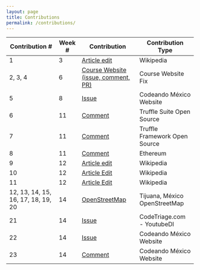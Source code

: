 ```yaml
---
layout: page
title: Contributions
permalink: /contributions/
---
```


| Contribution # | Week # | Contribution | Contribution Type |
| -------------- | ------ | ------------ | ----------------- |
| 1 | 3      | [Article edit](https://en.wikipedia.org/w/index.php?title=Gast%C3%B3n_Luken_Garza&diff=prev&oldid=825156571) | Wikipedia |
| 2, 3, 4 | 6      | [Course Website (issue, comment, PR)](https://github.com/joannakl/cs480_s18/issues/35) | Course Website Fix |
| 5 | 8     | [Issue](https://github.com/CodeandoMexico/codeandomexico.org/issues/4) | Codeando México Website |
| 6 | 11     | [Comment](https://github.com/trufflesuite/truffle/issues/596#issuecomment-381375184) | Truffle Suite Open Source |
| 7 | 11 | [Comment](https://github.com/trufflesuite/truffle/issues/715) | Truffle Framework Open Source |
| 8 | 11     | [Comment](https://github.com/ethereum/web3.js/issues/1043) | Ethereum |
| 9 | 12      | [Article edit](https://en.wikipedia.org/w/index.php?title=Gallatin_School_of_Individualized_Study&diff=prev&oldid=837937166) | Wikipedia |
| 10 | 12      | [Article Edit](https://en.wikipedia.org/w/index.php?title=Andr%C3%A9s_Manuel_L%C3%B3pez_Obrador&diff=837938195&oldid=837800170) | Wikipedia |
| 11 | 12 | [Article Edit](https://github.com/CodeandoMexico/codeandomexico.org/issues/5) | Wikipedia |
|12, 13, 14, 15, 16, 17, 18, 19, 20 | 14      | [OpenStreetMap](https://www.openstreetmap.org/changeset/58915416#map=14/32.5146/-116.9853) | Tijuana, México OpenStreetMap |
|21 | 14      | [Issue](https://github.com/rg3/youtube-dl/issues/16438) | CodeTriage.com - YoutubeDl |
|22 | 14     | [Issue](https://github.com/CodeandoMexico/codeandomexico.org/issues/5) | Codeando México Website |
|23 | 14     | [Comment](https://github.com/CodeandoMexico/codeandomexico.org/pull/2) | Codeando México Website |
